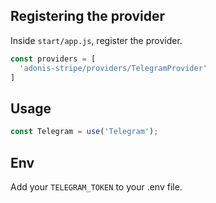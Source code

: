 ## Registering the provider
Inside `start/app.js`, register the provider.
```js
const providers = [
  'adonis-stripe/providers/TelegramProvider'
]
```

## Usage
```js
const Telegram = use('Telegram');
```

## Env
Add your `TELEGRAM_TOKEN` to your .env file.

